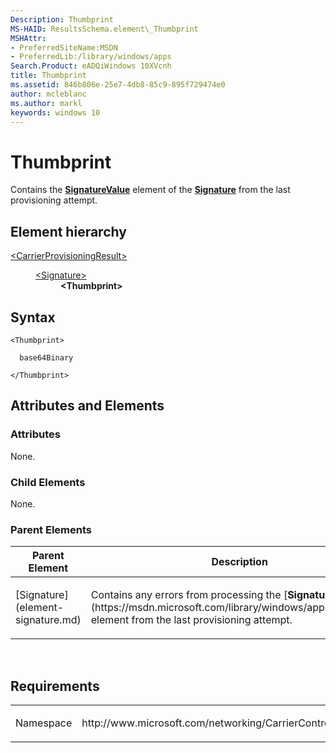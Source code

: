 ```yaml
---
Description: Thumbprint
MS-HAID: ResultsSchema.element\_Thumbprint
MSHAttr:
- PreferredSiteName:MSDN
- PreferredLib:/library/windows/apps
Search.Product: eADQiWindows 10XVcnh
title: Thumbprint
ms.assetid: 846b806e-25e7-4db8-85c9-895f729474e0
author: mcleblanc
ms.author: markl
keywords: windows 10
---
```


# Thumbprint


Contains the [**SignatureValue**](https://msdn.microsoft.com/library/windows/apps/hh868332) element of the [**Signature**](https://msdn.microsoft.com/library/windows/apps/hh868330) from the last provisioning attempt.

## Element hierarchy

<dl>
<dt><a href="element-carrierprovisioningresult.md">&lt;CarrierProvisioningResult&gt;</a></dt>
<dd>
<dl>
<dt><a href="element-signature.md">&lt;Signature&gt;</a></dt>
<dd><b>&lt;Thumbprint&gt;</b></dd>
</dl>
</dd>
</dl>

## Syntax

``` syntax
<Thumbprint>

  base64Binary

</Thumbprint>
```

## Attributes and Elements


### Attributes

None.

### Child Elements

None.

### Parent Elements

<table>
<colgroup>
<col width="50%" />
<col width="50%" />
</colgroup>
<thead>
<tr class="header">
<th>Parent Element</th>
<th>Description</th>
</tr>
</thead>
<tbody>
<tr class="odd">
<td>[Signature](element-signature.md)</td>
<td><p>Contains any errors from processing the [<strong>Signature</strong>](https://msdn.microsoft.com/library/windows/apps/hh868330) element from the last provisioning attempt.</p></td>
</tr>
</tbody>
</table>

 

## Requirements

<table>
<colgroup>
<col width="50%" />
<col width="50%" />
</colgroup>
<tbody>
<tr class="odd">
<td><p>Namespace</p></td>
<td><p>http://www.microsoft.com/networking/CarrierControlResults/v1</p></td>
</tr>
</tbody>
</table>

 

 



